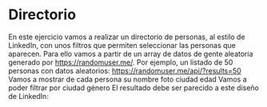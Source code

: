 # Directorio

En este ejercicio vamos a realizar un directorio de personas, al estilo de LinkedIn, con unos
filtros que permiten seleccionar las personas que aparecen. Para ello vamos a partir de un array
de datos de gente aleatoria generado por https://randomuser.me/. Por ejemplo, un listado de 50
personas con datos aleatorios: https://randomuser.me/api/?results=50
Vamos a mostrar de cada persona
su nombre
foto
ciudad
edad
Vamos a poder filtrar por
ciudad
género
El resultado debe ser parecido a este diseño de LinkedIn:
